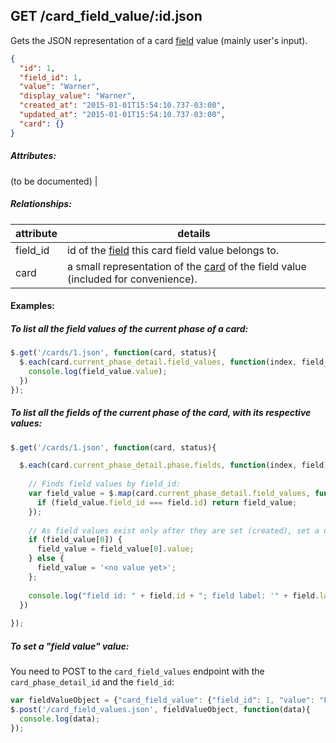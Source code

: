 ## GET /card_field_value/:id.json

Gets the JSON representation of a card [field]("field.md") value (mainly user's input).

```json
{
  "id": 1,
  "field_id": 1,
  "value": "Warner",
  "display_value": "Warner",
  "created_at": "2015-01-01T15:54:10.737-03:00",
  "updated_at": "2015-01-01T15:54:10.737-03:00",
  "card": {}
}
```
##### Attributes:

(to be documented) |

##### Relationships:

| attribute | details |
| -- | -- |
| field_id | id of the [field]("field.md") this card field value belongs to. |
| card | a small representation of the [card](card.md) of the field value (included for convenience). |

#### Examples:

##### To list all the field values of the current phase of a card:

```javascript
$.get('/cards/1.json', function(card, status){
  $.each(card.current_phase_detail.field_values, function(index, field_value){
    console.log(field_value.value);  
  })
});
```

##### To list all the fields of the current phase of the card, with its respective values:
```javascript
$.get('/cards/1.json', function(card, status){

  $.each(card.current_phase_detail.phase.fields, function(index, field){
    
    // Finds field values by field_id:
    var field_value = $.map(card.current_phase_detail.field_values, function(field_value){
      if (field_value.field_id === field.id) return field_value;
    });
    
    // As field values exist only after they are set (created), set a default value if they are missing:
    if (field_value[0]) { 
      field_value = field_value[0].value;
    } else { 
      field_value = '<no value yet>'; 
    };
    
    console.log("field id: " + field.id + "; field label: '" + field.label + "'; field value: '" + field_value + "'");
  })
  
});
```

##### To set a "field value" value:

You need to POST to the `card_field_values` endpoint with the `card_phase_detail_id` and the `field_id`:

```javascript
var fieldValueObject = {"card_field_value": {"field_id": 1, "value": "Foo", "card_phase_detail_id": 1}};
$.post('/card_field_values.json', fieldValueObject, function(data){
  console.log(data);
});
```
